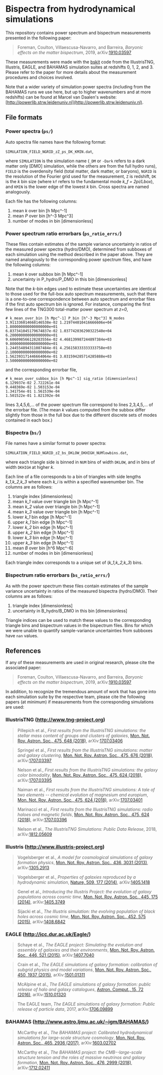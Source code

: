 # Bispectra from hydrodynamical simulations

This repository contains power spectrum and bispectrum measurements presented in the following paper:

> Foreman, Coulton, Villaescusa-Navarro, and Barreira, *Baryonic effects on the matter bispectrum*, 2019, arXiv:[1910.03597](https://arxiv.org/abs/1910.03597)

These measurements were made with the [bskit](github.com/sjforeman/bskit) code from the IllustrisTNG, Illustris, EAGLE, and BAHAMAS simulation suites at redshifts 0, 1, 2, and 3. Please refer to the paper for more details about the measurement procedures and choices involved.

Note that a wider variety of simulation power spectra (including from the BAHAMAS runs we use here, but up to higher wavenumbers and at more redshifts) can be found at Marcel van Daalen's website: [http://powerlib.strw.leidenuniv.nl](http://powerlib.strw.leidenuniv.nl).

## File formats

### Power spectra (`ps/`)

Auto spectra file names have the following format:

`SIMULATION_FIELD_NGRID_zZ_ps_DK_KMIN.dat`,

where `SIMULATION` is the simulation name (`_DM` or `-Dark` refers to a dark matter only [DMO] simulation, while the others are from the full hydro runs), `FIELD` is the overdensity field (total matter, dark matter, or baryons), `NGRID` is the resolution of the Fourier grid used for the measurement, `Z` is redshift, `DK` is the *k* bin size (where `kf` refers to the fundamental mode *k_f = 2pi/Lbox*), and `KMIN` is the lower edge of the lowest *k* bin. Cross spectra are named analogously. 

Each file has the following columns:

1. mean *k* over bin [h Mpc^-1]
2. mean *P* over bin [h^-3 Mpc^3]
3. number of modes in bin [dimensionless]

### Power spectrum ratio errorbars (`ps_ratio_errs/`)

These files contain estimates of the sample variance uncertainty in ratios of the measured power spectra (hydro/DMO), determined from subboxes of each simulation using the method described in the paper above. They are named analogously to the corresponding power spectrum files, and have the following columns:

1. mean *k* over subbox bin [h Mpc^-1]
2. uncertainty in P_hydro/P_DMO in this bin [dimensionless]

Note that the *k*-bin edges used to estimate these uncertainties are identical to those used for the full-box auto spectrum measurements, such that there is a one-to-one correspondence between auto spectrum and errorbar files if the first auto spectrum bin is ignored. For instance, comparing the first few lines of the TNG300 total-matter power spectrum at *z=0*,

```
# k_mean_over_bin [h Mpc^-1] P_bin [h^-3 Mpc^3] N_modes
3.911336014668146538e-02 1.219744010416666606e+04 1.800000000000000000e+01
6.837341045179674837e-02 1.037742036290322540e+04 6.200000000000000000e+01
9.606098566128283556e-02 4.468139987244897384e+03 9.800000000000000000e+01
1.244554894311087484e-01 4.256158333333333758e+03 2.100000000000000000e+02
1.562393171446664064e-01 3.031594285714285888e+03 3.500000000000000000e+02
```

and the corresponding errorbar file,

```
# k_mean_over_subbox_bin [h Mpc^-1] sig_ratio [dimensionless]
6.129937e-02 2.722261e-04
9.448369e-02 1.503153e-04
1.341754e-01 1.561539e-04
1.501522e-01 1.821392e-04
```

lines 3,4,5,6,… of the power spectrum file correspond to lines 2,3,4,5,… of the errorbar file. (The mean *k* values computed from the subbox differ slightly from those in the full box due to the different discrete sets of modes contained in each box.)


### Bispectra (`bs/`)

File names have a similar format to power spectra:

`SIMULATION_FIELD_NGRID_zZ_bs_DKLOW_DKHIGH_NUMlowbins.dat`,

where each triangle side is binned in `NUM` bins of width `DKLOW`, and in bins of width `DKHIGH` at higher *k*.

Each line of a file corresponds to a bin of triangles with side lengths *k_1,k_2,k_3* where each *k_i* is within a specified wavenumber bin. The columns are as follows:

1. triangle index [dimensionless]
2. mean *k_1* value over triangle bin [h Mpc^-1]
3. mean *k_2* value over triangle bin [h Mpc^-1]
4. mean *k_3* value over triangle bin [h Mpc^-1]
5. lower *k_1* bin edge [h Mpc^-1]
6. upper *k_1* bin edge [h Mpc^-1]
7. lower *k_2* bin edge [h Mpc^-1]
8. upper *k_2* bin edge [h Mpc^-1]
9. lower *k_3* bin edge [h Mpc^-1]
10. upper *k_3* bin edge [h Mpc^-1]
11. mean *B* over bin [h^6 Mpc^-6]
12. number of modes in bin [dimensionless]

Each triangle index corresponds to a unique set of (*k_1,k_2,k_3*) bins.


### Bispectrum ratio errorbars (`bs_ratio_errs/`)

As with the power spectrum these files contain estimates of the sample variance uncertainty in ratios of the measured bispectra (hydro/DMO). Their columns are as follows:

1. triangle index [dimensionless]
2. uncertainty in B_hydro/B_DMO in this bin [dimensionless]

Triangle indices can be used to match these values to the corresponding triangle bins and bispectrum values in the bispectrum files. Bins for which we were unable to quantify sample-variance uncertainties from subboxes have `nan` values.

## References

If any of these measurements are used in original research, please cite the associated paper:

> Foreman, Coulton, Villaescusa-Navarro, and Barreira, *Baryonic effects on the matter bispectrum*, 2019, arXiv:[1910.03597](https://arxiv.org/abs/1910.03597)

In addition, to recognize the tremendous amount of work that has gone into each simulation suite by the respective team, please cite the following papers (at minimum) if measurements from the corresponding simulations are used:

### IllustrisTNG (http://www.tng-project.org)

> Pillepich et al., *First results from the IllustrisTNG simulations: the stellar mass content of groups and clusters of galaxies*, [Mon. Not. Roy. Astron. Soc., 475, 648 (2018)](https://dx.doi.org/10.1093/mnras/stx3112), arXiv:[1707.03406](https://arxiv.org/abs/1707.03406)

> Springel et al., *First results from the IllustrisTNG simulations: matter and galaxy clustering*, [Mon. Not. Roy. Astron. Soc., 475, 676 (2018)](https://dx.doi.org/10.1093/mnras/stx3304), arXiv:[1707.03397](https://arxiv.org/abs/1707.03397)

> Nelson et al., *First results from the IllustrisTNG simulations: the galaxy color bimodality*, [Mon. Not. Roy. Astron. Soc., 475, 624 (2018)](https://dx.doi.org/10.1093/mnras/stx3040), arXiv:[1707.03395](https://arxiv.org/abs/1707.03395)

> Naiman et al., *First results from the IllustrisTNG simulations: A tale of two elements -- chemical evolution of magnesium and europium*, [Mon. Not. Roy. Astron. Soc., 475, 624 (2018)](https://dx.doi.org/10.1093/mnras/sty618), arXiv:[1707.03401](https://arxiv.org/abs/1707.03401)

> Marinacci et al., *First results from the IllustrisTNG simulations: radio haloes and magnetic fields*, [Mon. Not. Roy. Astron. Soc., 475, 624 (2018)](https://dx.doi.org/10.1093/mnras/sty2206), arXiv:[1707.03396](https://arxiv.org/abs/1707.03396)

> Nelson et al., *The IllustrisTNG Simulations: Public Data Release*, 2018, arXiv:[1812.05609](https://arxiv.org/abs/1812.05609)

### Illustris (http://www.illustris-project.org)

> Vogelsberger et al.,  *A model for cosmological simulations of galaxy formation physics*, [Mon. Not. Roy. Astron. Soc., 436, 3031 (2013)](https://dx.doi.org/10.1093/mnras/stt1789), arXiv:[1305.2913](https://arxiv.org/abs/1305.2913) 

> Vogelsberger  et al.,  *Properties of galaxies reproduced by a hydrodynamic simulation*,  [Nature, 509, 177 (2014)](https://dx.doi.org/10.1038/nature13316), arXiv:[1405.1418](https://arxiv.org/abs/1405.1418) 

> Genel et al., *Introducing the Illustris Project: the evolution of galaxy populations across cosmic time*, [Mon. Not. Roy. Astron. Soc., 445, 175 (2014)](https://dx.doi.org/10.1093/mnras/stu1654), arXiv:[1405.3749](https://arxiv.org/abs/1405.3749)

> Sijacki et al., *The Illustris simulation: the evolving population of black holes across cosmic time*,  [Mon. Not. Roy. Astron. Soc., 452, 575 (2015)](https://dx.doi.org/10.1093/mnras/stv1340), arXiv:[1408.6842](https://arxiv.org/abs/1408.6842) 

### EAGLE (http://icc.dur.ac.uk/Eagle/)

> Schaye et al., *The EAGLE project: Simulating the evolution and assembly of galaxies and their environments*, [Mon. Not. Roy. Astron. Soc., 446, 521 (2015)](https://dx.doi.org/10.1093/mnras/stu2058), arXiv:[1407.7040](https://arxiv.org/abs/1407.7040) 

> Crain et al., *The EAGLE simulations of galaxy formation: calibration of subgrid physics and model variations*, [Mon. Not. Roy. Astron. Soc., 450, 1937 (2015)](https://doi.org/10.1093/mnras/stv725), arXiv:[1501.01311](https://arxiv.org/abs/1501.01311) 

> McAlpine et al., *The EAGLE simulations of galaxy formation: public release of halo and galaxy catalogues*, [Astron. Comput., 15, 72 (2016)](https://doi.org/10.1016/j.ascom.2016.02.004), arXiv:[1510.01320](https://arxiv.org/abs/1510.01320) 

> The EAGLE team, *The EAGLE simulations of galaxy formation: Public release of particle data*, 2017, arXiv:[1706.09899](https://arxiv.org/abs/1706.09899) 

### BAHAMAS (http://www.astro.ljmu.ac.uk/~igm/BAHAMAS/)

> McCarthy et al., *The BAHAMAS project: Calibrated hydrodynamical simulations for large-scale structure cosmology*, [Mon. Not. Roy. Astron. Soc., 465, 2936 (2017)](https://dx.doi.org/10.1093/mnras/stw2792), arXiv:[1603.02702](https://arxiv.org/abs/1603.02702) 

> McCarthy et al., *The BAHAMAS project: the CMB--large-scale structure tension and the roles of massive neutrinos and galaxy formation*, [Mon. Not. Roy. Astron. Soc., 476, 2999 (2018)](https://dx.doi.org/10.1093/mnras/sty377), arXiv:[1712.02411](https://arxiv.org/abs/1712.02411) 
